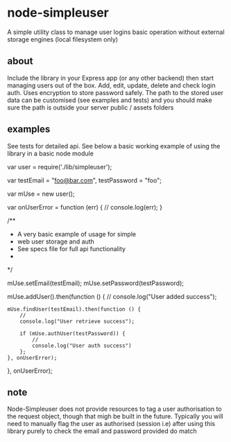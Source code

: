 # node-simpleuser
A simple utility class to manage user logins basic operation without external storage engines (local filesystem only)

## about
Include the library in your Express app (or any other backend) then start managing users out of the box. Add, edit, update, delete and check login auth. Uses encryption to store password safely. The path to the stored user data can be customised (see examples and tests) and you should make sure the path is outside your server public / assets folders

## examples
See tests for detailed api. See below a basic working example of using the library in a basic node module 

  var user = require('./lib/simpleuser');

  var testEmail = "foo@bar.com",
	  testPassword = "foo";

  var mUse = new user();

  var onUserError = function (err) {
	  //
	  console.log(err);
  }

  /**
  * A very basic example of usage for simple 
  * web user storage and auth
  * See specs file for full api functionality
  *
  */

  mUse.setEmail(testEmail);
  mUse.setPassword(testPassword);
  
  mUse.addUser().then(function () {
  	//
  	console.log("User added success");
  
  	mUse.findUser(testEmail).then(function () {
  		//
  		console.log("User retrieve success");
  
  		if (mUse.authUser(testPassword)) {
  			//
  			console.log("User auth success")
  		};
  	}, onUserError);
  }, onUserError);




## note
Node-Simpleuser does not provide resources to tag a user authorisation to the request object, though that migh be built in the future. Typically you will need to manually flag the user as authorised (session i.e) after using this library purely to check the email and password provided do match